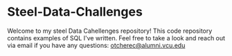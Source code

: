 # Steel-Data-Challenges
Welcome to my steel Data Cahellenges repository! This code repository contains examples of SQL I've written. Feel free to take a look and reach out via email if you have any questions: otcherec@alumni.vcu.edu
